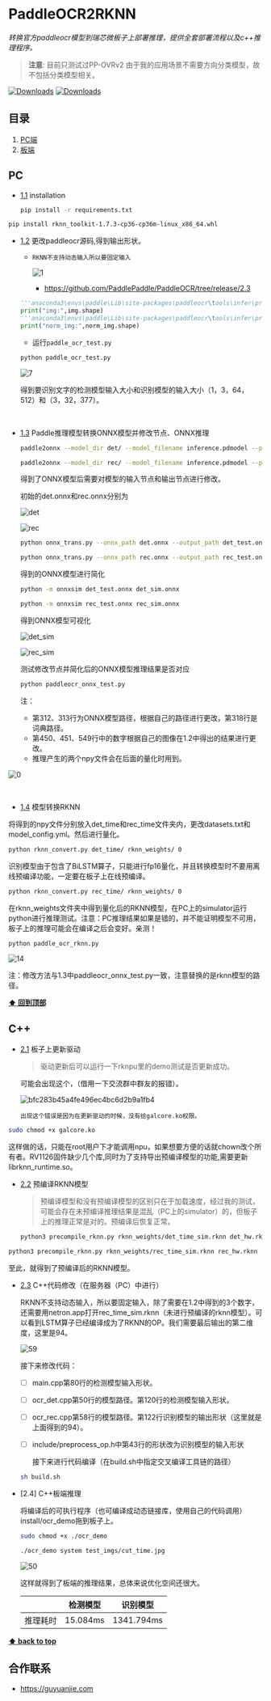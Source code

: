 # PaddleOCR2RKNN

*转换官方paddleocr模型到瑞芯微板子上部署推理，提供全套部署流程以及c++推理程序。*

> **注意**: 目前只测试过PP-OVRv2 由于我的应用场景不需要方向分类模型，故不包括分类模型相关。

[![Downloads](https://img.shields.io/npm/dm/eslint-config-airbnb.svg)](https://www.npmjs.com/package/eslint-config-airbnb)
[![Downloads](https://img.shields.io/npm/dm/eslint-config-airbnb-base.svg)](https://www.npmjs.com/package/eslint-config-airbnb-base)

## 目录

  1. [PC端](#PC) 
  1. [板端](#C++)

## PC

  <a name="1.1"></a>
  <a name="PC--installation"></a>

  - [1.1](#PC--installation) installation
    
    ```sh
    pip install -r requirements.txt
    ```

```sh
pip install rknn_toolkit-1.7.3-cp36-cp36m-linux_x86_64.whl
```

  <a name="1.2"></a>
  <a name="PC--shape"></a>

  - [1.2](#PC--shape)  更改paddleocr源码,得到输出形状。
    
    - `RKNN不支持动态输入所以要固定输入`
    
      ![1](https://github.com/yinghanguan/PaddleOCR2RKNN/blob/main/test_imgs/1.jpg)
      
      - https://github.com/PaddlePaddle/PaddleOCR/tree/release/2.3
    
    ```python
    '''anaconda3\envs\paddle\Lib\site-packages\paddleocr\tools\infer\predict_det.py的212行加入'''
    print("img:",img.shape)
    '''anaconda3\envs\paddle\Lib\site-packages\paddleocr\tools\infer\predict_rec.py的260行加入'''
    print("norm_img:",norm_img.shape)
    ```
    
    - 运行`paddle_ocr_test.py`
    
    ```sh
    python paddle_ocr_test.py
    ```
    
    ![7](https://github.com/yinghanguan/images/blob/main/7.png)
    
    得到要识别文字的检测模型输入大小和识别模型的输入大小（1，3，64，512）和（3，32，377）。

​	   <a name="PC--ONNX"></a>

- [1.3](#PC--ONNX) Paddle推理模型转换ONNX模型并修改节点、ONNX推理

  ```sh
  paddle2onnx --model_dir det/ --model_filename inference.pdmodel --params_filename inference.pdiparams --save_file det.onnx --opset_version 11 --enable_onnx_checker True 
  ```

  ```sh
  paddle2onnx --model_dir rec/ --model_filename inference.pdmodel --params_filename inference.pdiparams --save_file rec.onnx --opset_version 11 --enable_onnx_checker True 
  ```

  得到了ONNX模型后需要对模型的输入节点和输出节点进行修改。

  初始的det.onnx和rec.onnx分别为

  ![det](https://github.com/yinghanguan/images/blob/main/det.png)

  ![rec](https://github.com/yinghanguan/images/blob/main/rec.png)

  ```sh
  python onnx_trans.py --onnx_path det.onnx --output_path det_test.onnx --type det --det_h 64 --det_w 512
  ```

  ```sh
  python onnx_trans.py --onnx_path rec.onnx --output_path rec_test.onnx --type rec --rec_shape 377
  ```

  得到的ONNX模型进行简化

  ```sh
  python -m onnxsim det_test.onnx det_sim.onnx
  ```

  ```sh
  python -m onnxsim rec_test.onnx rec_sim.onnx
  ```

  得到ONNX模型可视化

  ![det_sim](https://github.com/yinghanguan/images/blob/main/det_sim.png)

  ![rec_sim](https://github.com/yinghanguan/images/blob/main/rec_sim.png)

  测试修改节点并简化后的ONNX模型推理结果是否对应

  ```sh
  python paddleocr_onnx_test.py
  ```

  注：

  - 第312、313行为ONNX模型路径，根据自己的路径进行更改，第318行是词典路径。
  - 第450、451、549行中的数字根据自己的图像在1.2中得出的结果进行更改。
  - 推理产生的两个npy文件会在后面的量化时用到。

![0](https://github.com/yinghanguan/images/blob/main/0.png)

​	<a name="PC--ONNX2RKNN"></a>

- [1.4](#PC--ONNX2RKNN) 模型转换RKNN

​	将得到的npy文件分别放入det_time和rec_time文件夹内，更改datasets.txt和model_config.yml。然后进行量化。

```sh
python rknn_convert.py det_time/ rknn_weights/ 0
```

识别模型由于包含了BiLSTM算子，只能进行fp16量化，并且转换模型时不要用离线预编译功能，一定要在板子上在线预编译。

```sh
python rknn_convert.py rec_time/ rknn_weights/ 0
```

​	在rknn_weights文件夹中得到量化后的RKNN模型，在PC上的simulator运行python进行推理测试。注意：PC推理结果如果是错的，并不能证明模型不可用，板子上的推理可能会在编译之后会变好。亲测！

```sh
python paddle_ocr_rknn.py
```

![14](https://github.com/yinghanguan/images/blob/main/14.png)

注：修改方法与1.3中paddleocr_onnx_test.py一致，注意替换的是rknn模型的路径。

**[⬆ 回到顶部](#目录)**

## C++

  <a name="2.1"></a>
  <a name="references--prefer-const"></a>

  - [2.1](#references--prefer-const) 板子上更新驱动

    > 驱动更新后可以运行一下rknpu里的demo测试是否更新成功。

    可能会出现这个，（借用一下交流群中群友的报错）。
    
    ![bfc283b45a4fe496ec4bc6d2b9a1fb4](https://github.com/yinghanguan/images/blob/main/bfc283b45a4fe496ec4bc6d2b9a1fb4.jpg)

  		出现这个错误是因为在更新驱动的时候，没有给galcore.ko权限。

```sh
sudo chmod +x galcore.ko
```

​		这样做的话，只能在root用户下才能调用npu，如果想要方便的话就chown改个所有者。RV1126固件缺少几个库,同时为了支持导出预编译模型的功能,需要更新librknn_runtime.so。

<a name="2.2"></a>
  <a name="references--disallow-var"></a>

  - [2.2](#references--disallow-var)  预编译RKNN模型

    > 预编译模型和没有预编译模型的区别只在于加载速度，经过我的测试，可能会存在未预编译推理结果是混乱（PC上的simulator）的，但板子上的推理正常是对的。预编译后恢复正常。

    ```sh
    python3 precompile_rknn.py rknn_weights/det_time_sim.rknn det_hw.rknn
    ```

```sh
python3 precompile_rknn.py rknn_weights/rec_time_sim.rknn rec_hw.rknn
```

至此，就得到了预编译后的RKNN模型。 

 <a name="2.3"></a>
  <a name="references--block-scope"></a>

  - [2.3](#references--block-scope) C++代码修改（在服务器（PC）中进行）

    RKNN不支持动态输入，所以要固定输入，除了需要在1.2中得到的3个数字，还需要用netron.app打开rec_time_sim.rknn（未进行预编译的rknn模型）。可以看到LSTM算子已经编译成为了RKNN的OP。我们需要最后输出的第二维度，这里是94。
    
    ![59](https://github.com/yinghanguan/images/blob/main/59.png)
    
    接下来修改代码：
    
    - [ ] main.cpp第80行的检测模型输入形状。
    
    - [ ] ocr_det.cpp第50行的模型路径。第120行的检测模型输入形状。
    
    - [ ] ocr_rec.cpp第58行的模型路径。第122行识别模型的输出形状（这里就是上面得到的94）。
    
    - [ ] include/preprocess_op.h中第43行的形状改为识别模型的输入形状
    
      接下来进行代码编译（在build.sh中指定交叉编译工具链的路径）
    
    ```sh
    sh build.sh
    ```

- [2.4] C++板端推理

  将编译后的可执行程序（也可编译成动态链接库，使用自己的代码调用）install/ocr_demo拖到板子上。

  ```sh
  sudo chmod +x ./ocr_demo
  ```

  ```sh
  ./ocr_demo system test_imgs/cut_time.jpg
  ```

  ![50](https://github.com/yinghanguan/images/blob/main/50.png)

  这样就得到了板端的推理结果，总体来说优化空间还很大。

  |          | 检测模型 | 识别模型   |
  | -------- | -------- | ---------- |
  | 推理耗时 | 15.084ms | 1341.794ms |

**[⬆ back to top](#目录)**

## 合作联系

  - https://guyuanjie.com

